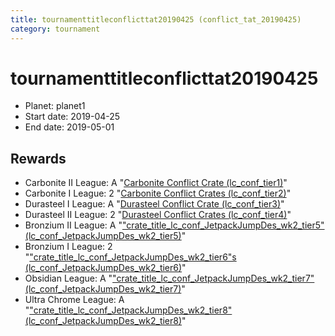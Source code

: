 ```yaml
---
title: tournamenttitleconflicttat20190425 (conflict_tat_20190425)
category: tournament
---
```

# tournamenttitleconflicttat20190425

  * Planet: planet1
  * Start date: 2019-04-25
  * End date: 2019-05-01

## Rewards

  * Carbonite II League: A "[Carbonite Conflict Crate (lc_conf_tier1)](lc_conf_tier1.html)"
  * Carbonite I League: 2 "[Carbonite Conflict Crates (lc_conf_tier2)](lc_conf_tier2.html)"
  * Durasteel I League: A "[Durasteel Conflict Crate (lc_conf_tier3)](lc_conf_tier3.html)"
  * Durasteel II League: 2 "[Durasteel Conflict Crates (lc_conf_tier4)](lc_conf_tier4.html)"
  * Bronzium II League: A "["crate_title_lc_conf_JetpackJumpDes_wk2_tier5" (lc_conf_JetpackJumpDes_wk2_tier5)](lc_conf_JetpackJumpDes_wk2_tier5.html)"
  * Bronzium I League: 2 "["crate_title_lc_conf_JetpackJumpDes_wk2_tier6"s (lc_conf_JetpackJumpDes_wk2_tier6)](lc_conf_JetpackJumpDes_wk2_tier6.html)"
  * Obsidian League: A "["crate_title_lc_conf_JetpackJumpDes_wk2_tier7" (lc_conf_JetpackJumpDes_wk2_tier7)](lc_conf_JetpackJumpDes_wk2_tier7.html)"
  * Ultra Chrome League: A "["crate_title_lc_conf_JetpackJumpDes_wk2_tier8" (lc_conf_JetpackJumpDes_wk2_tier8)](lc_conf_JetpackJumpDes_wk2_tier8.html)"
